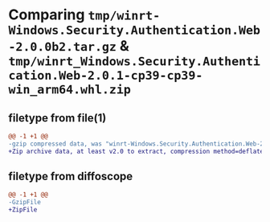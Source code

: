 # Comparing `tmp/winrt-Windows.Security.Authentication.Web-2.0.0b2.tar.gz` & `tmp/winrt_Windows.Security.Authentication.Web-2.0.1-cp39-cp39-win_arm64.whl.zip`

## filetype from file(1)

```diff
@@ -1 +1 @@
-gzip compressed data, was "winrt-Windows.Security.Authentication.Web-2.0.0b2.tar", last modified: Sat Dec  2 18:25:01 2023, max compression
+Zip archive data, at least v2.0 to extract, compression method=deflate
```

## filetype from diffoscope

```diff
@@ -1 +1 @@
-GzipFile
+ZipFile
```

